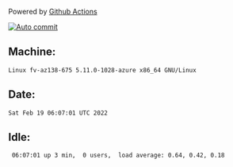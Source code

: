 Powered by [Github Actions](https://github.com/features/actions)

[![Auto commit](https://github.com/gyfary/workstation/workflows/Auto%20commit/badge.svg)](https://github.com/gyfary/workstation/actions?query=workflow%3A%22Auto+commit%22)

## Machine:
```
Linux fv-az138-675 5.11.0-1028-azure x86_64 GNU/Linux
```
## Date:
```
Sat Feb 19 06:07:01 UTC 2022
```
## Idle:
```
 06:07:01 up 3 min,  0 users,  load average: 0.64, 0.42, 0.18
```
